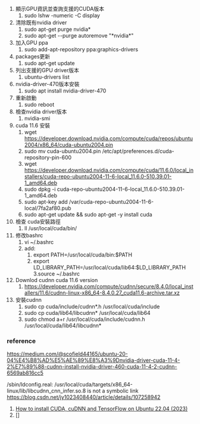 1. 顯示GPU資訊並查詢支援的CUDA版本
	1. sudo lshw -numeric -C display
2. 清除既有nvidia driver
	1. sudo apt-get purge nvidia*
	2. sudo apt-get --purge autoremove "\*nvidia\*"
3. 加入GPU ppa
	1. sudo add-apt-repository ppa:graphics-drivers
4. packages更新
	1. sudo apt-get update
5. 列出支援的GPU driver版本
	1. ubuntu-drivers list
6. nvidia-driver-470版本安裝
	1. sudo apt install nvidia-driver-470
7. 重新啟動
	1. sudo reboot
8. 檢查nvidia driver版本
	1. nvidia-smi
9. cuda 11.6 安裝
	1. wget https://developer.download.nvidia.com/compute/cuda/repos/ubuntu2004/x86_64/cuda-ubuntu2004.pin
	2. sudo mv cuda-ubuntu2004.pin /etc/apt/preferences.d/cuda-repository-pin-600
	3. wget https://developer.download.nvidia.com/compute/cuda/11.6.0/local_installers/cuda-repo-ubuntu2004-11-6-local_11.6.0-510.39.01-1_amd64.deb
	4. sudo dpkg -i cuda-repo-ubuntu2004-11-6-local_11.6.0-510.39.01-1_amd64.deb
	5. sudo apt-key add /var/cuda-repo-ubuntu2004-11-6-local/7fa2af80.pub
	6. sudo apt-get update && sudo apt-get -y install cuda
10. 檢查 cuda安裝路徑
	1. ll /usr/local/cuda/bin/
11. 修改bashrc
	1. vi ~/.bashrc
	2. add:
		1. export PATH=/usr/local/cuda/bin:$PATH
		2. export LD_LIBRARY_PATH=/usr/local/cuda/lib64:$LD_LIBRARY_PATH
		3.source ~/.bashrc
12. Downlod cudnn cuda 11.6 version
	1. https://developer.nvidia.com/compute/cudnn/secure/8.4.0/local_installers/11.6/cudnn-linux-x86_64-8.4.0.27_cuda11.6-archive.tar.xz
13. 安裝cudnn
	1. sudo cp cuda/include/cudnn*.h /usr/local/cuda/include
	2. sudo cp cuda/lib64/libcudnn* /usr/local/cuda/lib64
	3. sudo chmod a+r /usr/local/cuda/include/cudnn.h /usr/local/cuda/lib64/libcudnn*

### reference
https://medium.com/@scofield44165/ubuntu-20-04%E4%B8%AD%E5%AE%89%E8%A3%9Dnvidia-driver-cuda-11-4-2%E7%89%88-cudnn-install-nvidia-driver-460-cuda-11-4-2-cudnn-6569ab816cc5

/sbin/ldconfig.real: /usr/local/cuda/targets/x86_64-linux/lib/libcudnn_cnn_infer.so.8 is not a symbolic link
https://blog.csdn.net/jy1023408440/article/details/107258942


1. [How to install CUDA, cuDNN and TensorFlow on Ubuntu 22.04 (2023)](https://medium.com/@gokul.a.krishnan/how-to-install-cuda-cudnn-and-tensorflow-on-ubuntu-22-04-2023-20fdfdb96907)
2.  []